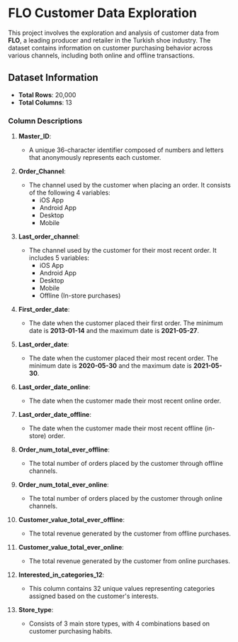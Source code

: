 # FLO Customer Data Exploration

This project involves the exploration and analysis of customer data from **FLO**, a leading producer and retailer in the Turkish shoe industry. The dataset contains information on customer purchasing behavior across various channels, including both online and offline transactions.

## Dataset Information

- **Total Rows**: 20,000
- **Total Columns**: 13

### Column Descriptions

1. **Master_ID**: 
   - A unique 36-character identifier composed of numbers and letters that anonymously represents each customer.

2. **Order_Channel**: 
   - The channel used by the customer when placing an order. It consists of the following 4 variables:
     - iOS App
     - Android App
     - Desktop
     - Mobile

3. **Last_order_channel**: 
   - The channel used by the customer for their most recent order. It includes 5 variables:
     - iOS App
     - Android App
     - Desktop
     - Mobile
     - Offline (In-store purchases)

4. **First_order_date**: 
   - The date when the customer placed their first order. The minimum date is **2013-01-14** and the maximum date is **2021-05-27**.

5. **Last_order_date**: 
   - The date when the customer placed their most recent order. The minimum date is **2020-05-30** and the maximum date is **2021-05-30**.

6. **Last_order_date_online**: 
   - The date when the customer made their most recent online order.

7. **Last_order_date_offline**: 
   - The date when the customer made their most recent offline (in-store) order.

8. **Order_num_total_ever_offline**: 
   - The total number of orders placed by the customer through offline channels.

9. **Order_num_total_ever_online**: 
   - The total number of orders placed by the customer through online channels.

10. **Customer_value_total_ever_offline**: 
    - The total revenue generated by the customer from offline purchases.

11. **Customer_value_total_ever_online**: 
    - The total revenue generated by the customer from online purchases.

12. **Interested_in_categories_12**: 
    - This column contains 32 unique values representing categories assigned based on the customer's interests.

13. **Store_type**: 
    - Consists of 3 main store types, with 4 combinations based on customer purchasing habits.


